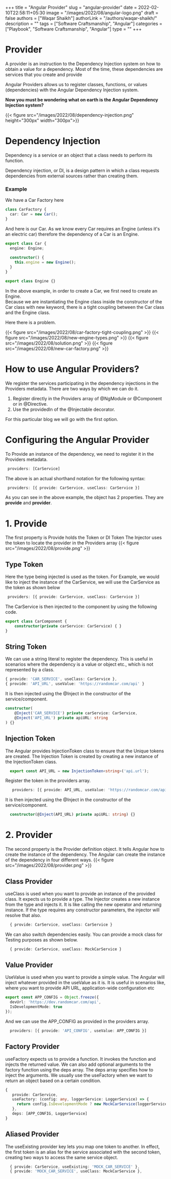 +++
title = "Angular Provider"
slug = "angular-provider"
date = 2022-02-10T22:58:11+05:30
image = "/images/2022/08/angular-logo.png"
draft = false
authors = ["Waqar Shaikh"]
authorLink = "/authors/waqar-shaikh/"
description = ""
tags = ["Software Craftsmanship", "Angular"]
categories = ["Playbook", "Software Craftsmanship", "Angular"]
type = ""
+++

# Provider
A provider is an instruction to the Dependency Injection system on how to obtain a value for a dependency. Most of the time, these dependencies are services that you create and provide

Angular Providers allows us to register classes, functions, or values (dependencies) with the Angular Dependency Injection system. 

**Now you must be wondering what on earth is the Angular Dependency Injection system?**

{{< figure src="/images/2022/08/dependency-injection.png" height="300px" width="300px">}}

# Dependency Injection

Dependency is a service or an object that a class needs to perform its function.

Dependency injection, or DI, is a design pattern in which a class requests dependencies from external sources rather than creating them.

### Example
We have a Car Factory here
````typescript
class CarFactory {
  car: Car = new Car(); 
}
````
And here is our Car. As we know every Car requires an Engine (unless it's an electric car) therefore the dependency of a Car is an Engine.
````typescript
export class Car {
  engine: Engine;
  
  constructor() {
    this.engine = new Engine();
  }
}
````
````typescript
export class Engine {}
````
In the above example, in order to create a Car, we first need to create an Engine.<br>
Because we are instantiating the Engine class inside the constructor of the Car class with new keyword, there is a tight coupling between the Car class and the Engine class.

Here there is a problem. 

{{< figure src="/images/2022/08/car-factory-tight-coupling.png" >}}
{{< figure src="/images/2022/08/new-engine-types.png" >}}
{{< figure src="/images/2022/08/solution.png" >}}
{{< figure src="/images/2022/08/new-car-factory.png" >}}

# How to use Angular Providers?
We register the services participating in the dependency injections in the Providers metadata. There are two ways by which we can do it.

1. Register directly in the Providers array of @NgModule or @Component or in @Directive.
2. Use the providedIn of the @Injectable decorator.

For this particular blog we will go with the first option.

# Configuring the Angular Provider

To Provide an instance of the dependency, we need to register it in the Providers metadata.
```typescript
 providers: [CarService]
```
The above is an actual shorthand notation for the following syntax:
```typescript
 providers: [{ provide: CarService, useClass: CarService }]
```

As you can see in the above example, the object has 2 properties. They are **provide** and **provider**.

# 1. Provide
The first property is Provide holds the Token or DI Token
The Injector uses the token to locate the provider in the Providers array
{{< figure src="/images/2022/08/provide.png" >}}

## Type Token
Here the type being injected is used as the token.
For Example, we would like to inject the instance of the CarService, we will use the CarService as the token as shown below
```typescript
 providers: [{ provide: CarService, useClass: CarService }]
```

The CarService is then injected to the component by using the following code.
```typescript
export class CarComponent {
    constructor(private carService: CarService) { }
}
 ```

## String Token
We can use a string literal to register the dependency. This is useful in scenarios where the dependency is a value or object etc., which is not represented by a class.
````typescript
{ provide: 'CAR_SERVICE', useClass: CarService },
{ provide: 'API_URL', useValue: 'https://randomcar.com/api' }
````

It is then injected using the @Inject in the constructor of the service/component.
```typescript
constructor(
    @Inject('CAR_SERVICE') private carService: CarService,
    @Inject('API_URL') private apiURL: string
) {}
```

## Injection Token
The Angular provides InjectionToken class to ensure that the Unique tokens are created.
The Injection Token is created by creating a new instance of the InjectionToken class.
````typescript
  export const API_URL = new InjectionToken<string>('api.url');
````
Register the token in the providers array.
````typescript
   providers: [{ provide: API_URL, useValue: 'https://randomcar.com/api' }]
````
It is then injected using the @Inject in the constructor of the service/component.
````typescript
  constructor(@Inject(API_URL) private apiURL: string) {}
````

# 2. Provider
The second property is the Provider definition object.
It tells Angular how to create the instance of the dependency.
The Angular can create the instance of the dependency in four different ways.
{{< figure src="/images/2022/08/provider.png" >}}

## Class Provider
useClass is used when you want to provide an instance of the provided class.
It expects us to provide a type.  The Injector creates a new instance from the type and injects it. It is like calling the new operator and returning instance. If the type requires any constructor parameters, the injector will resolve that also.
````typescript
  { provide: CarService, useClass: CarService }
````

We can also switch dependencies easily. You can provide a mock class for Testing purposes as shown below.
````typescript
  { provide: CarService, useClass: MockCarService }
````

## Value Provider
UseValue is used when you want to provide a simple value.
The Angular will inject whatever provided in the useValue as it is.
It is useful in scenarios like, where you want to provide API URL, application-wide configuration etc
````typescript
export const APP_CONFIG = Object.freeze({
  devUrl: 'https://dev.randomcar.com/api',
  IsDevelopmentMode: true
});
````
And we can use the APP_CONFIG as provided in the providers array.
```typescript
  providers: [{ provide: 'API_CONFIG', useValue: APP_CONFIG }]
```

## Factory Provider
useFactory expects us to provide a function.
It invokes the function and injects the returned value. We can also add optional arguments to the factory function using the deps array. The deps array specifies how to inject the arguments.
We usually use the useFactory when we want to return an object based on a certain condition.
```typescript
{
   provide: CarService,
   useFactory: (config: any, loggerService: LoggerService) => {
     return config.IsDevelopmentMode ? new MockCarService(loggerService) : new CarService();
   },
   deps: [APP_CONFIG, LoggerService]
}
```

## Aliased Provider

The useExisting provider key lets you map one token to another. 
In effect, the first token is an alias for the service associated with the second token, creating two ways to access the same service object.

```typescript
  { provide: CarService, useExisting: 'MOCK_CAR_SERVICE' },
  { provide: 'MOCK_CAR_SERVICE', useClass: MockCarService },
```